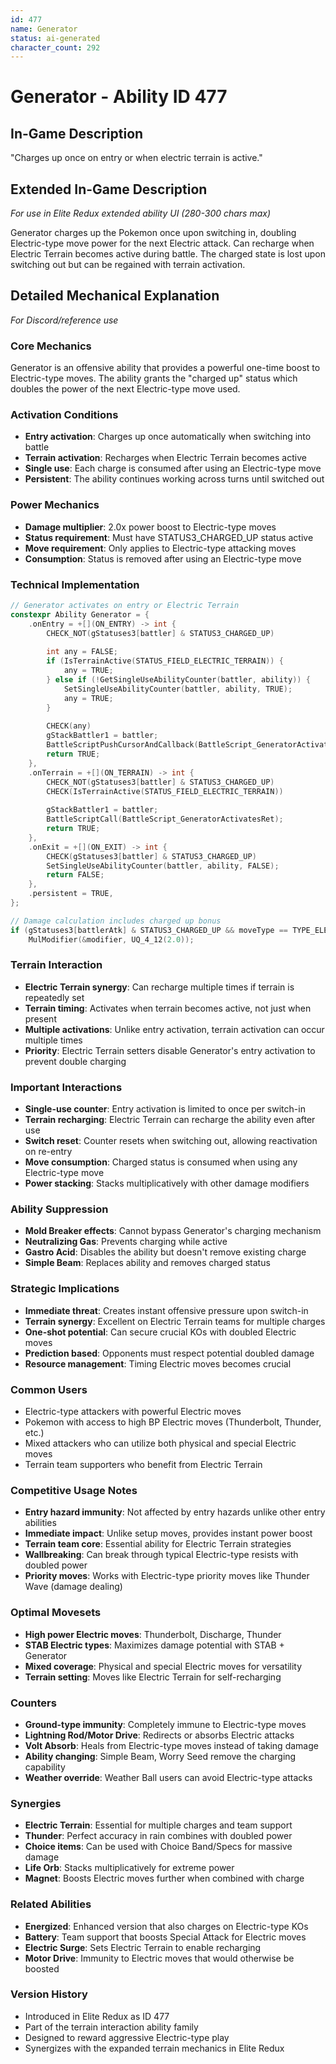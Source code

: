 ```yaml
---
id: 477
name: Generator
status: ai-generated
character_count: 292
---
```


# Generator - Ability ID 477

## In-Game Description
"Charges up once on entry or when electric terrain is active."

## Extended In-Game Description
*For use in Elite Redux extended ability UI (280-300 chars max)*

Generator charges up the Pokemon once upon switching in, doubling Electric-type move power for the next Electric attack. Can recharge when Electric Terrain becomes active during battle. The charged state is lost upon switching out but can be regained with terrain activation.

## Detailed Mechanical Explanation
*For Discord/reference use*

### Core Mechanics
Generator is an offensive ability that provides a powerful one-time boost to Electric-type moves. The ability grants the "charged up" status which doubles the power of the next Electric-type move used.

### Activation Conditions
- **Entry activation**: Charges up once automatically when switching into battle
- **Terrain activation**: Recharges when Electric Terrain becomes active
- **Single use**: Each charge is consumed after using an Electric-type move
- **Persistent**: The ability continues working across turns until switched out

### Power Mechanics
- **Damage multiplier**: 2.0x power boost to Electric-type moves
- **Status requirement**: Must have STATUS3_CHARGED_UP status active
- **Move requirement**: Only applies to Electric-type attacking moves
- **Consumption**: Status is removed after using an Electric-type move

### Technical Implementation
```c
// Generator activates on entry or Electric Terrain
constexpr Ability Generator = {
    .onEntry = +[](ON_ENTRY) -> int {
        CHECK_NOT(gStatuses3[battler] & STATUS3_CHARGED_UP)
        
        int any = FALSE;
        if (IsTerrainActive(STATUS_FIELD_ELECTRIC_TERRAIN)) {
            any = TRUE;
        } else if (!GetSingleUseAbilityCounter(battler, ability)) {
            SetSingleUseAbilityCounter(battler, ability, TRUE);
            any = TRUE;
        }
        
        CHECK(any)
        gStackBattler1 = battler;
        BattleScriptPushCursorAndCallback(BattleScript_GeneratorActivates);
        return TRUE;
    },
    .onTerrain = +[](ON_TERRAIN) -> int {
        CHECK_NOT(gStatuses3[battler] & STATUS3_CHARGED_UP)
        CHECK(IsTerrainActive(STATUS_FIELD_ELECTRIC_TERRAIN))
        
        gStackBattler1 = battler;
        BattleScriptCall(BattleScript_GeneratorActivatesRet);
        return TRUE;
    },
    .onExit = +[](ON_EXIT) -> int {
        CHECK(gStatuses3[battler] & STATUS3_CHARGED_UP)
        SetSingleUseAbilityCounter(battler, ability, FALSE);
        return FALSE;
    },
    .persistent = TRUE,
};

// Damage calculation includes charged up bonus
if (gStatuses3[battlerAtk] & STATUS3_CHARGED_UP && moveType == TYPE_ELECTRIC) 
    MulModifier(&modifier, UQ_4_12(2.0));
```

### Terrain Interaction
- **Electric Terrain synergy**: Can recharge multiple times if terrain is repeatedly set
- **Terrain timing**: Activates when terrain becomes active, not just when present
- **Multiple activations**: Unlike entry activation, terrain activation can occur multiple times
- **Priority**: Electric Terrain setters disable Generator's entry activation to prevent double charging

### Important Interactions
- **Single-use counter**: Entry activation is limited to once per switch-in
- **Terrain recharging**: Electric Terrain can recharge the ability even after use
- **Switch reset**: Counter resets when switching out, allowing reactivation on re-entry
- **Move consumption**: Charged status is consumed when using any Electric-type move
- **Power stacking**: Stacks multiplicatively with other damage modifiers

### Ability Suppression
- **Mold Breaker effects**: Cannot bypass Generator's charging mechanism
- **Neutralizing Gas**: Prevents charging while active
- **Gastro Acid**: Disables the ability but doesn't remove existing charge
- **Simple Beam**: Replaces ability and removes charged status

### Strategic Implications
- **Immediate threat**: Creates instant offensive pressure upon switch-in
- **Terrain synergy**: Excellent on Electric Terrain teams for multiple charges
- **One-shot potential**: Can secure crucial KOs with doubled Electric moves
- **Prediction based**: Opponents must respect potential doubled damage
- **Resource management**: Timing Electric moves becomes crucial

### Common Users
- Electric-type attackers with powerful Electric moves
- Pokemon with access to high BP Electric moves (Thunderbolt, Thunder, etc.)
- Mixed attackers who can utilize both physical and special Electric moves
- Terrain team supporters who benefit from Electric Terrain

### Competitive Usage Notes
- **Entry hazard immunity**: Not affected by entry hazards unlike other entry abilities
- **Immediate impact**: Unlike setup moves, provides instant power boost
- **Terrain team core**: Essential ability for Electric Terrain strategies
- **Wallbreaking**: Can break through typical Electric-type resists with doubled power
- **Priority moves**: Works with Electric-type priority moves like Thunder Wave (damage dealing)

### Optimal Movesets
- **High power Electric moves**: Thunderbolt, Discharge, Thunder
- **STAB Electric types**: Maximizes damage potential with STAB + Generator
- **Mixed coverage**: Physical and special Electric moves for versatility
- **Terrain setting**: Moves like Electric Terrain for self-recharging

### Counters
- **Ground-type immunity**: Completely immune to Electric-type moves
- **Lightning Rod/Motor Drive**: Redirects or absorbs Electric attacks
- **Volt Absorb**: Heals from Electric-type moves instead of taking damage
- **Ability changing**: Simple Beam, Worry Seed remove the charging capability
- **Weather override**: Weather Ball users can avoid Electric-type attacks

### Synergies
- **Electric Terrain**: Essential for multiple charges and team support
- **Thunder**: Perfect accuracy in rain combines with doubled power
- **Choice items**: Can be used with Choice Band/Specs for massive damage
- **Life Orb**: Stacks multiplicatively for extreme power
- **Magnet**: Boosts Electric moves further when combined with charge

### Related Abilities
- **Energized**: Enhanced version that also charges on Electric-type KOs
- **Battery**: Team support that boosts Special Attack for Electric moves
- **Electric Surge**: Sets Electric Terrain to enable recharging
- **Motor Drive**: Immunity to Electric moves that would otherwise be boosted

### Version History
- Introduced in Elite Redux as ID 477
- Part of the terrain interaction ability family
- Designed to reward aggressive Electric-type play
- Synergizes with the expanded terrain mechanics in Elite Redux